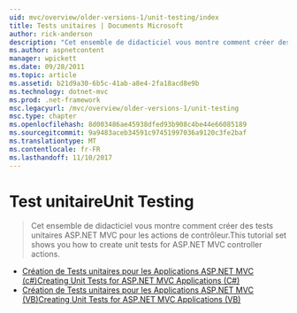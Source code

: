 ```yaml
---
uid: mvc/overview/older-versions-1/unit-testing/index
title: Tests unitaires | Documents Microsoft
author: rick-anderson
description: "Cet ensemble de didacticiel vous montre comment créer des tests unitaires ASP.NET MVC pour les actions de contrôleur."
ms.author: aspnetcontent
manager: wpickett
ms.date: 09/28/2011
ms.topic: article
ms.assetid: b21d9a30-6b5c-41ab-a8e4-2fa18acd8e9b
ms.technology: dotnet-mvc
ms.prod: .net-framework
msc.legacyurl: /mvc/overview/older-versions-1/unit-testing
msc.type: chapter
ms.openlocfilehash: 8d003486ae45938dfed93b908c4be44e66085189
ms.sourcegitcommit: 9a9483aceb34591c97451997036a9120c3fe2baf
ms.translationtype: MT
ms.contentlocale: fr-FR
ms.lasthandoff: 11/10/2017
---
```

<a name="unit-testing"></a><span data-ttu-id="8c826-103">Test unitaire</span><span class="sxs-lookup"><span data-stu-id="8c826-103">Unit Testing</span></span>
====================
> <span data-ttu-id="8c826-104">Cet ensemble de didacticiel vous montre comment créer des tests unitaires ASP.NET MVC pour les actions de contrôleur.</span><span class="sxs-lookup"><span data-stu-id="8c826-104">This tutorial set shows you how to create unit tests for ASP.NET MVC controller actions.</span></span>


- [<span data-ttu-id="8c826-105">Création de Tests unitaires pour les Applications ASP.NET MVC (c#)</span><span class="sxs-lookup"><span data-stu-id="8c826-105">Creating Unit Tests for ASP.NET MVC Applications (C#)</span></span>](creating-unit-tests-for-asp-net-mvc-applications-cs.md)
- [<span data-ttu-id="8c826-106">Création de Tests unitaires pour les Applications ASP.NET MVC (VB)</span><span class="sxs-lookup"><span data-stu-id="8c826-106">Creating Unit Tests for ASP.NET MVC Applications (VB)</span></span>](creating-unit-tests-for-asp-net-mvc-applications-vb.md)

